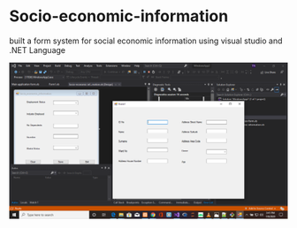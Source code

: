 # Socio-economic-information
built a form system for social economic information using visual studio and .NET Language

![alt text](https://github.com/mxolic4/Socio-economic-information/blob/master/project.png)
